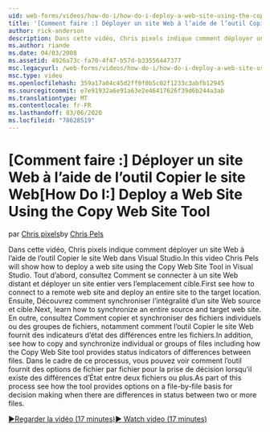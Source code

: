 ```yaml
---
uid: web-forms/videos/how-do-i/how-do-i-deploy-a-web-site-using-the-copy-web-site-tool
title: '[Comment faire :] Déployer un site Web à l’aide de l’outil Copier le site Web | Microsoft Docs'
author: rick-anderson
description: Dans cette vidéo, Chris pixels indique comment déployer un site Web à l’aide de l’outil Copier le site Web dans Visual Studio. Tout d’abord, consultez Comment se connecter à un site Web distant et...
ms.author: riande
ms.date: 04/03/2008
ms.assetid: 4926a73c-fa70-4f47-b57d-b33556447377
msc.legacyurl: /web-forms/videos/how-do-i/how-do-i-deploy-a-web-site-using-the-copy-web-site-tool
msc.type: video
ms.openlocfilehash: 359a17a04c45d2ff0f0b5c02f1233c3abfb12945
ms.sourcegitcommit: e7e91932a6e91a63e2e46417626f39d6b244a3ab
ms.translationtype: MT
ms.contentlocale: fr-FR
ms.lasthandoff: 03/06/2020
ms.locfileid: "78628519"
---
```

# <a name="how-do-i-deploy-a-web-site-using-the-copy-web-site-tool"></a><span data-ttu-id="c8a2e-104">[Comment faire :] Déployer un site Web à l’aide de l’outil Copier le site Web</span><span class="sxs-lookup"><span data-stu-id="c8a2e-104">[How Do I:] Deploy a Web Site Using the Copy Web Site Tool</span></span>

<span data-ttu-id="c8a2e-105">par [Chris pixels](https://twitter.com/chrispels)</span><span class="sxs-lookup"><span data-stu-id="c8a2e-105">by [Chris Pels](https://twitter.com/chrispels)</span></span>

<span data-ttu-id="c8a2e-106">Dans cette vidéo, Chris pixels indique comment déployer un site Web à l’aide de l’outil Copier le site Web dans Visual Studio.</span><span class="sxs-lookup"><span data-stu-id="c8a2e-106">In this video Chris Pels will show how to deploy a web site using the Copy Web Site Tool in Visual Studio.</span></span> <span data-ttu-id="c8a2e-107">Tout d’abord, consultez Comment se connecter à un site Web distant et déployer un site entier vers l’emplacement cible.</span><span class="sxs-lookup"><span data-stu-id="c8a2e-107">First see how to connect to a remote web site and deploy an entire site to the target location.</span></span> <span data-ttu-id="c8a2e-108">Ensuite, Découvrez comment synchroniser l’intégralité d’un site Web source et cible.</span><span class="sxs-lookup"><span data-stu-id="c8a2e-108">Next, learn how to synchronize an entire source and target web site.</span></span> <span data-ttu-id="c8a2e-109">En outre, consultez Comment copier et synchroniser des fichiers individuels ou des groupes de fichiers, notamment comment l’outil Copier le site Web fournit des indicateurs d’état des différences entre les fichiers.</span><span class="sxs-lookup"><span data-stu-id="c8a2e-109">In addition, see how to copy and synchronize individual or groups of files including how the Copy Web Site tool provides status indicators of differences between files.</span></span> <span data-ttu-id="c8a2e-110">Dans le cadre de ce processus, vous pouvez voir comment l’outil fournit des options de fichier par fichier pour la prise de décision lorsqu’il existe des différences d’État entre deux fichiers ou plus.</span><span class="sxs-lookup"><span data-stu-id="c8a2e-110">As part of this process see how the tool provides options on a file-by-file basis for decision making when there are differences in status between two or more files.</span></span>

[<span data-ttu-id="c8a2e-111">&#9654;Regarder la vidéo (17 minutes)</span><span class="sxs-lookup"><span data-stu-id="c8a2e-111">&#9654; Watch video (17 minutes)</span></span>](https://channel9.msdn.com/Blogs/ASP-NET-Site-Videos/how-do-i-deploy-a-web-site-using-the-copy-web-site-tool)
